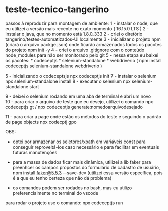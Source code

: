 # teste-tecnico-tangerino

passos à reproduzir para montagem de ambiente: 
1 - instalar o node, que eu utilizei a versão mais recente no exato momento ( 16.15.0 LTS )
2 - instalar o java, que no momento está 1.8.0_333
2 - criei o diretório tangerino/testes-automatizados-UI localmente 
3 - inicializar o projeto npm (criará o arquivo packge.json) onde ficarão armazenados todos os pacotes do projeto
	npm init -y
4 - criei o arquivo .gitignore com o conteúdo node_modules para não ser monitorado pelo git
5 - nessa etapa eu baixei os pacotes:
	* codeceptjs
	* selenium-standalone
	* webdriverio
( npm install codeceptjs selenium-standalone webdriverio )

5 - inicializando o codeceptsjs
	npx codeceptjs init
7 - instalar o selenium 
	npx selenium-standalone install
8 - executar o selenium 
	npx selenium-standalone start
		
9 - deixei o selenium rodando em uma aba de terminal e abri um novo  
10 - para criar o arquivo de teste que eu desejo, utilizei o comando
	npx codeceptjs gt / npx codeceptjs generate:nomedoarquivodesejado

11 - para criar a page onde estão os métodos do teste e seguindo o padrão de page objects
	npx codecptj gpo

OBS: 
  - optei por armazenar os seletores/xpath em variáveis const para conseguir reproveitá-los caso necessário e para facilitar em eventuais futuras manutenções 

  - para a massa de dados ficar mais dinâmica, utilizei a lib faker para preenhcer os campos propostos do formulário de cadastro de usuário,
     npm install faker@5.5.3 --save-dev (utilizei essa versão específica, pois é a que eu tenho certeza que não dá problema)
     
  - os comandos podem ser rodados no bash, mas eu utilizo preferencialmente no terminal do vscode


para rodar o projeto use o comando: 
npx codeceptjs run
 



	
